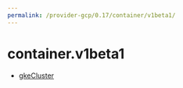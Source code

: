 ```yaml
---
permalink: /provider-gcp/0.17/container/v1beta1/
---
```


# container.v1beta1



* [gkeCluster](gkeCluster.md)